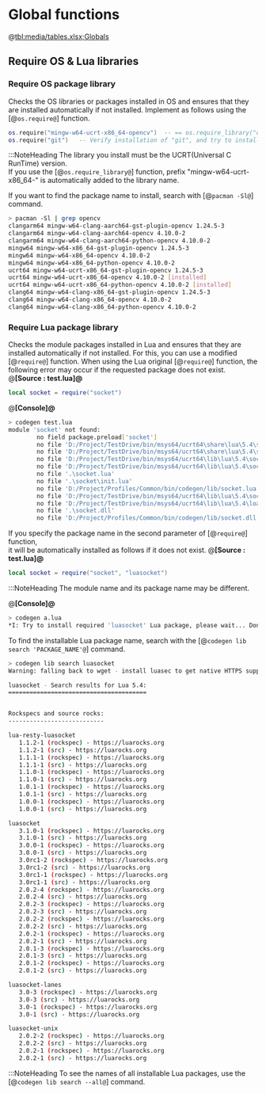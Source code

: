 # Global functions

@<tbl:media/tables.xlsx;Globals>

 
## Require OS & Lua libraries

### Require OS package library

Checks the OS libraries or packages installed in OS and ensures that they are installed automatically if not installed.
Implement as follows using the [@<code>os.require@</code>] function.

```lua
os.require("mingw-w64-ucrt-x86_64-opencv")	-- == os.require_library("opencv")
os.require("git")	-- Verify installation of "git", and try to install if not
```
:::NoteHeading
The library you install must be the UCRT(Universal C RunTime) version. \
If you use the [@<code>os.require_library@</code>] function, prefix "mingw-w64-ucrt-x86_64-" is automatically added to the library name.

 
If you want to find the package name to install, search with [@<code>pacman -Sl@</code>] command.

```bash
> pacman -Sl | grep opencv
clangarm64 mingw-w64-clang-aarch64-gst-plugin-opencv 1.24.5-3
clangarm64 mingw-w64-clang-aarch64-opencv 4.10.0-2
clangarm64 mingw-w64-clang-aarch64-python-opencv 4.10.0-2
mingw64 mingw-w64-x86_64-gst-plugin-opencv 1.24.5-3
mingw64 mingw-w64-x86_64-opencv 4.10.0-2
mingw64 mingw-w64-x86_64-python-opencv 4.10.0-2
ucrt64 mingw-w64-ucrt-x86_64-gst-plugin-opencv 1.24.5-3
ucrt64 mingw-w64-ucrt-x86_64-opencv 4.10.0-2 [installed]
ucrt64 mingw-w64-ucrt-x86_64-python-opencv 4.10.0-2 [installed]
clang64 mingw-w64-clang-x86_64-gst-plugin-opencv 1.24.5-3
clang64 mingw-w64-clang-x86_64-opencv 4.10.0-2
clang64 mingw-w64-clang-x86_64-python-opencv 4.10.0-2
```

 
### Require Lua package library

Checks the module packages installed in Lua and ensures that they are installed automatically if not installed.
For this, you can use a modified [@<code>require@</code>] function.
When using the Lua original [@<code>require@</code>] function, the following error may occur if the requested package does not exist.
@<b>[Source : test.lua]@</b>
```lua
local socket = require("socket")
```
 
@<b>[Console]@</b>
```bash
> codegen test.lua
module 'socket' not found:
        no field package.preload['socket']
        no file 'D:/Project/TestDrive/bin/msys64/ucrt64\share\lua\5.4\socket.lua'
        no file 'D:/Project/TestDrive/bin/msys64/ucrt64\share\lua\5.4\socket\init.lua'
        no file 'D:/Project/TestDrive/bin/msys64/ucrt64\lib\lua\5.4\socket.lua'
        no file 'D:/Project/TestDrive/bin/msys64/ucrt64\lib\lua\5.4\socket\init.lua'
        no file '.\socket.lua'
        no file '.\socket\init.lua'
        no file 'D:/Project/Profiles/Common/bin/codegen/lib/socket.lua'
        no file 'D:/Project/TestDrive/bin/msys64/ucrt64\lib\lua\5.4\socket.dll'
        no file 'D:/Project/TestDrive/bin/msys64/ucrt64\lib\lua\5.4\loadall.dll'
        no file '.\socket.dll'
        no file 'D:/Project/Profiles/Common/bin/codegen/lib/socket.dll'
```
 
If you specify the package name in the second parameter of [@<code>require@</code>] function, \
it will be automatically installed as follows if it does not exist.
@<b>[Source : test.lua]@</b>
```lua
local socket = require("socket", "luasocket")
```
:::NoteHeading
The module name and its package name may be different.
 
@<b>[Console]@</b>
```bash
> codegen a.lua
*I: Try to install required 'luasocket' Lua package, please wait... Done.
```
 
To find the installable Lua package name, search with the [@<code>codegen lib search 'PACKAGE_NAME'@</code>] command.
```bash
> codegen lib search luasocket
Warning: falling back to wget - install luasec to get native HTTPS support

luasocket - Search results for Lua 5.4:
=======================================


Rockspecs and source rocks:
---------------------------

lua-resty-luasocket
   1.1.2-1 (rockspec) - https://luarocks.org
   1.1.2-1 (src) - https://luarocks.org
   1.1.1-1 (rockspec) - https://luarocks.org
   1.1.1-1 (src) - https://luarocks.org
   1.1.0-1 (rockspec) - https://luarocks.org
   1.1.0-1 (src) - https://luarocks.org
   1.0.1-1 (rockspec) - https://luarocks.org
   1.0.1-1 (src) - https://luarocks.org
   1.0.0-1 (rockspec) - https://luarocks.org
   1.0.0-1 (src) - https://luarocks.org

luasocket
   3.1.0-1 (rockspec) - https://luarocks.org
   3.1.0-1 (src) - https://luarocks.org
   3.0.0-1 (rockspec) - https://luarocks.org
   3.0.0-1 (src) - https://luarocks.org
   3.0rc1-2 (rockspec) - https://luarocks.org
   3.0rc1-2 (src) - https://luarocks.org
   3.0rc1-1 (rockspec) - https://luarocks.org
   3.0rc1-1 (src) - https://luarocks.org
   2.0.2-4 (rockspec) - https://luarocks.org
   2.0.2-4 (src) - https://luarocks.org
   2.0.2-3 (rockspec) - https://luarocks.org
   2.0.2-3 (src) - https://luarocks.org
   2.0.2-2 (rockspec) - https://luarocks.org
   2.0.2-2 (src) - https://luarocks.org
   2.0.2-1 (rockspec) - https://luarocks.org
   2.0.2-1 (src) - https://luarocks.org
   2.0.1-3 (rockspec) - https://luarocks.org
   2.0.1-3 (src) - https://luarocks.org
   2.0.1-2 (rockspec) - https://luarocks.org
   2.0.1-2 (src) - https://luarocks.org

luasocket-lanes
   3.0-3 (rockspec) - https://luarocks.org
   3.0-3 (src) - https://luarocks.org
   3.0-1 (rockspec) - https://luarocks.org
   3.0-1 (src) - https://luarocks.org

luasocket-unix
   2.0.2-2 (rockspec) - https://luarocks.org
   2.0.2-2 (src) - https://luarocks.org
   2.0.2-1 (rockspec) - https://luarocks.org
   2.0.2-1 (src) - https://luarocks.org
```
:::NoteHeading
To see the names of all installable Lua packages, use the [@<code>codegen lib search --all@</code>] command.